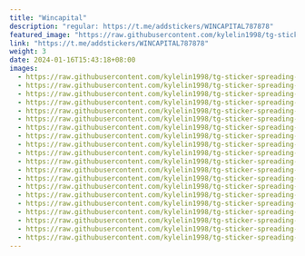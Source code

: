 ```yaml
---
title: "Wincapital"
description: "regular: https://t.me/addstickers/WINCAPITAL787878"
featured_image: "https://raw.githubusercontent.com/kylelin1998/tg-sticker-spreading-worldwide-images/main/img/7315d225-09dc-4667-9643-a67cd05db6b4.jpg"
link: "https://t.me/addstickers/WINCAPITAL787878"
weight: 3
date: 2024-01-16T15:43:18+08:00
images:
  - https://raw.githubusercontent.com/kylelin1998/tg-sticker-spreading-worldwide-images/main/img/7315d225-09dc-4667-9643-a67cd05db6b4.jpg
  - https://raw.githubusercontent.com/kylelin1998/tg-sticker-spreading-worldwide-images/main/img/4f14e9ab-30dc-481d-aed4-40adddc34760.jpg
  - https://raw.githubusercontent.com/kylelin1998/tg-sticker-spreading-worldwide-images/main/img/169d2987-95cc-4c4c-a635-2c9fa7433b1d.jpg
  - https://raw.githubusercontent.com/kylelin1998/tg-sticker-spreading-worldwide-images/main/img/f4104362-e375-4f5a-89f0-554bdc7510bf.jpg
  - https://raw.githubusercontent.com/kylelin1998/tg-sticker-spreading-worldwide-images/main/img/975a053c-c5d5-4ab7-aa0b-af58b6728312.jpg
  - https://raw.githubusercontent.com/kylelin1998/tg-sticker-spreading-worldwide-images/main/img/a3e04a82-d8c2-40f7-93c0-1aedaaa47db8.jpg
  - https://raw.githubusercontent.com/kylelin1998/tg-sticker-spreading-worldwide-images/main/img/3d5c953e-6a66-435d-b50a-9038d50e9ff0.jpg
  - https://raw.githubusercontent.com/kylelin1998/tg-sticker-spreading-worldwide-images/main/img/cdd82da7-b942-4679-a903-e0a8c3298107.jpg
  - https://raw.githubusercontent.com/kylelin1998/tg-sticker-spreading-worldwide-images/main/img/04a8bd00-ac2e-4d26-89b7-d9920dd36096.jpg
  - https://raw.githubusercontent.com/kylelin1998/tg-sticker-spreading-worldwide-images/main/img/4a009093-1f57-4904-b827-29d79b655876.jpg
  - https://raw.githubusercontent.com/kylelin1998/tg-sticker-spreading-worldwide-images/main/img/3df7d95a-0201-4b53-943d-0f8a6fd0ccc6.jpg
  - https://raw.githubusercontent.com/kylelin1998/tg-sticker-spreading-worldwide-images/main/img/8451e266-38e0-483a-ba77-15c26bdae323.jpg
  - https://raw.githubusercontent.com/kylelin1998/tg-sticker-spreading-worldwide-images/main/img/ea1eb063-0266-44f2-889f-bb4425c27688.jpg
  - https://raw.githubusercontent.com/kylelin1998/tg-sticker-spreading-worldwide-images/main/img/b9f818ad-cdf0-4398-aedd-0b297c5e8a6a.jpg
  - https://raw.githubusercontent.com/kylelin1998/tg-sticker-spreading-worldwide-images/main/img/b8054fff-9735-4d1c-9825-208d8e44f50b.jpg
  - https://raw.githubusercontent.com/kylelin1998/tg-sticker-spreading-worldwide-images/main/img/74adf84e-139c-4df9-af94-df336e64c1c3.jpg
  - https://raw.githubusercontent.com/kylelin1998/tg-sticker-spreading-worldwide-images/main/img/61d1bcf5-6243-4f15-a0a5-bc70044eeff6.jpg
  - https://raw.githubusercontent.com/kylelin1998/tg-sticker-spreading-worldwide-images/main/img/a9db7dcc-b6c9-4fe3-b1cb-ce5df2e38319.jpg
  - https://raw.githubusercontent.com/kylelin1998/tg-sticker-spreading-worldwide-images/main/img/809ed16f-eaae-44e5-821d-b0e2beee0115.jpg
  - https://raw.githubusercontent.com/kylelin1998/tg-sticker-spreading-worldwide-images/main/img/bc76114c-5b3f-45c9-ae34-f36fc04ad30c.jpg
---
```

